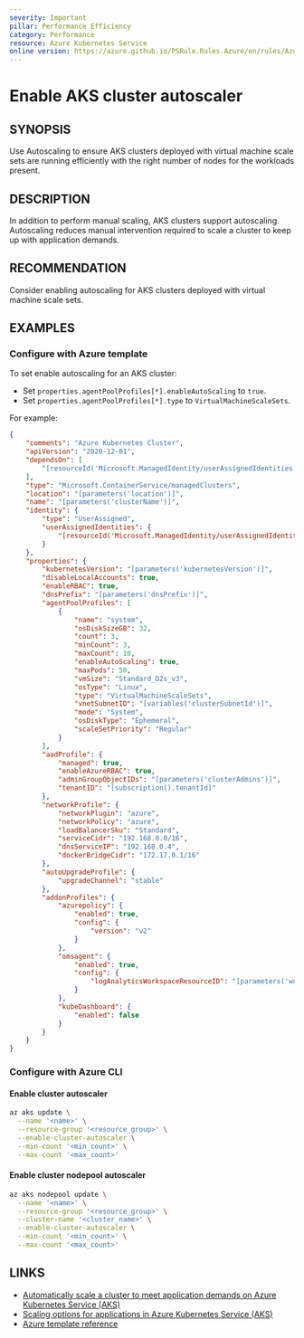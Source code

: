 ```yaml
---
severity: Important
pillar: Performance Efficiency
category: Performance
resource: Azure Kubernetes Service
online version: https://azure.github.io/PSRule.Rules.Azure/en/rules/Azure.AKS.AutoScaling/
---
```


# Enable AKS cluster autoscaler

## SYNOPSIS

Use Autoscaling to ensure AKS clusters deployed with virtual machine scale sets are running efficiently with the right number of nodes for the workloads present.

## DESCRIPTION

In addition to perform manual scaling, AKS clusters support autoscaling.
Autoscaling reduces manual intervention required to scale a cluster to keep up with application demands.

## RECOMMENDATION

Consider enabling autoscaling for AKS clusters deployed with virtual machine scale sets.

## EXAMPLES

### Configure with Azure template

To set enable autoscaling for an AKS cluster:

- Set `properties.agentPoolProfiles[*].enableAutoScaling` to `true`.
- Set `properties.agentPoolProfiles[*].type` to `VirtualMachineScaleSets`.

For example:

```json
{
    "comments": "Azure Kubernetes Cluster",
    "apiVersion": "2020-12-01",
    "dependsOn": [
        "[resourceId('Microsoft.ManagedIdentity/userAssignedIdentities', parameters('identityName'))]"
    ],
    "type": "Microsoft.ContainerService/managedClusters",
    "location": "[parameters('location')]",
    "name": "[parameters('clusterName')]",
    "identity": {
        "type": "UserAssigned",
        "userAssignedIdentities": {
            "[resourceId('Microsoft.ManagedIdentity/userAssignedIdentities', parameters('identityName'))]": {}
        }
    },
    "properties": {
        "kubernetesVersion": "[parameters('kubernetesVersion')]",
        "disableLocalAccounts": true,
        "enableRBAC": true,
        "dnsPrefix": "[parameters('dnsPrefix')]",
        "agentPoolProfiles": [
            {
                "name": "system",
                "osDiskSizeGB": 32,
                "count": 3,
                "minCount": 3,
                "maxCount": 10,
                "enableAutoScaling": true,
                "maxPods": 50,
                "vmSize": "Standard_D2s_v3",
                "osType": "Linux",
                "type": "VirtualMachineScaleSets",
                "vnetSubnetID": "[variables('clusterSubnetId')]",
                "mode": "System",
                "osDiskType": "Ephemeral",
                "scaleSetPriority": "Regular"
            }
        ],
        "aadProfile": {
            "managed": true,
            "enableAzureRBAC": true,
            "adminGroupObjectIDs": "[parameters('clusterAdmins')]",
            "tenantID": "[subscription().tenantId]"
        },
        "networkProfile": {
            "networkPlugin": "azure",
            "networkPolicy": "azure",
            "loadBalancerSku": "Standard",
            "serviceCidr": "192.168.0.0/16",
            "dnsServiceIP": "192.168.0.4",
            "dockerBridgeCidr": "172.17.0.1/16"
        },
        "autoUpgradeProfile": {
            "upgradeChannel": "stable"
        },
        "addonProfiles": {
            "azurepolicy": {
                "enabled": true,
                "config": {
                    "version": "v2"
                }
            },
            "omsagent": {
                "enabled": true,
                "config": {
                    "logAnalyticsWorkspaceResourceID": "[parameters('workspaceId')]"
                }
            },
            "kubeDashboard": {
                "enabled": false
            }
        }
    }
}
```

### Configure with Azure CLI

#### Enable cluster autoscaler

```bash
az aks update \
  --name '<name>' \
  --resource-group '<resource_group>' \
  --enable-cluster-autoscaler \
  --min-count '<min_count>' \
  --max-count '<max_count>'
```

#### Enable cluster nodepool autoscaler

```bash
az aks nodepool update \
  --name '<name>' \
  --resource-group '<resource_group>' \
  --cluster-name '<cluster_name>' \
  --enable-cluster-autoscaler \
  --min-count '<min_count>' \
  --max-count '<max_count>'
```

## LINKS

- [Automatically scale a cluster to meet application demands on Azure Kubernetes Service (AKS)](https://docs.microsoft.com/en-us/azure/aks/cluster-autoscaler)
- [Scaling options for applications in Azure Kubernetes Service (AKS)](https://docs.microsoft.com/en-us/azure/aks/concepts-scale)
- [Azure template reference](https://docs.microsoft.com/azure/templates/microsoft.containerservice/managedclusters)